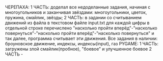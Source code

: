 ЧЕРЕПАХА: 
1 ЧАСТЬ: доделал все недоделанные задания, начиная с многоугольников и заканчивая звёздами: многоугольники, цветок, пружина, смайлик, звёзды;
2 ЧАСТЬ: в задании со считыванием движений из файла в текстовом файле input.txt для каждой цифры в отдельной строке перечислено "насколько пройти вперёд"-"насколько повернуться"-"насколько пройти вперёд"-"насколько повернуться" и так далее, программа считывает эти движения. Все задания в наличии: броуновское движение, индексы, индексы(input), газ
PYGAME:
1 ЧАСТЬ: загружены злой смайлик(пробное), "боевое" и улучшенное боевое
2 ЧАСТЬ - 
